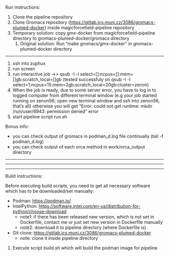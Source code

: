 Run instructions:

1. Clone the pipeline repository
2. Clone Gromacs repository (https://gitlab.ics.muni.cz/3086/gromacs-plumed-docker) inside magicforcefield-pipeline repository 
3. Temporary solution: copy gmx-docker from magicforcefield-pipeline directory to gromacs-plumed-docker/gromacs directory
    1. Original solution: Run “make gromacs/gmx-docker” in gromacs-plumed-docker directory

---

1. ssh into zuphux
2. run screen
3. run interactive job ->> qsub -I -l select=[]:ncpus=[]:mem=[]gb:scratch_local=[]gb (tested successfuly on qsub -I -l select=1:ncpus=15:mem=2gb:scratch_local=20gb:cluster=zenon)
4. When the job is ready, due to some server error, you have to log in to logged computer from different terminal window (e.g your job started running on zenon56; open new terminal window and ssh into zenon56, that’s all) otherwise you will get “Error: could not get runtime: mkdir /run/user/6943: permission denied” error
5. start pipeline script run.sh

Bonus info:
- you can check output of gromacs in podman_d.log file continually (tail -f podman_d.log)
- you can check output of each orca method in work/orca_output directory

---
---
---

Build instructions:

Before executing build scripts, you need to get all necessary software
which has to be downloaded/set manually:

* Podman: https://podman.io/
* IntelPython: https://software.intel.com/en-us/distribution-for-python/choose-download
    * note1: if there has been released new version, which is not set in Dockerfile, contact me or just set new version in Dockerfile manually
    * note2: download it to pipeline directory (where Dockerfile is)
* Git clone: https://gitlab.ics.muni.cz/3086/gromacs-plumed-docker
    * note: clone it inside pipeline directory

1. Execute script build.sh which will build the podman image for pipeline


